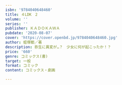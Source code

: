 ```yaml
---
isbn: '9784040648460'
title: ４LDK　2
volume: ''
series: ''
publisher: ＫＡＤＯＫＡＷＡ
pubdate: '2020-08-07'
cover: 'https://cover.openbd.jp/9784040648460.jpg'
author: 蛭塚都／著
description: 弥生に異変が…？　少女に何が起こったか！？
price: '660'
genre: コミックス(書)
target: 一般
format: コミック
content: コミックス・劇画

---
```

